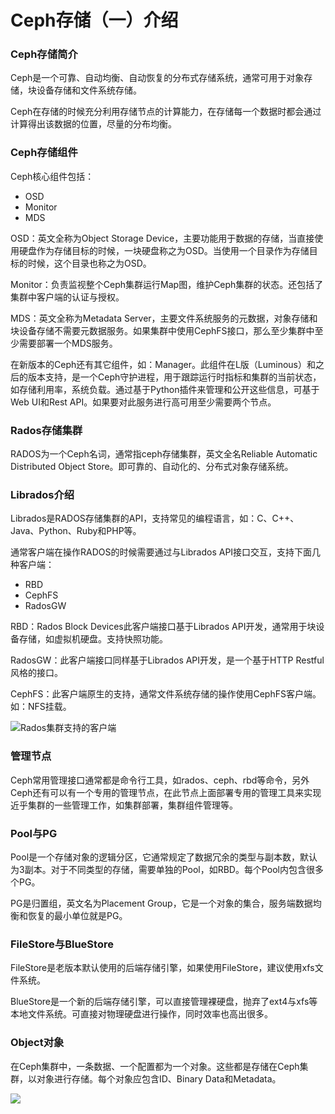 # Ceph存储（一）介绍

### Ceph存储简介

Ceph是一个可靠、自动均衡、自动恢复的分布式存储系统，通常可用于对象存储，块设备存储和文件系统存储。

Ceph在存储的时候充分利用存储节点的计算能力，在存储每一个数据时都会通过计算得出该数据的位置，尽量的分布均衡。

### Ceph存储组件

Ceph核心组件包括：

  * OSD
  * Monitor
  * MDS

OSD：英文全称为Object Storage Device，主要功能用于数据的存储，当直接使用硬盘作为存储目标的时候，一块硬盘称之为OSD。当使用一个目录作为存储目标的时候，这个目录也称之为OSD。

Monitor：负责监视整个Ceph集群运行Map图，维护Ceph集群的状态。还包括了集群中客户端的认证与授权。

MDS：英文全称为Metadata Server，主要文件系统服务的元数据，对象存储和块设备存储不需要元数据服务。如果集群中使用CephFS接口，那么至少集群中至少需要部署一个MDS服务。

在新版本的Ceph还有其它组件，如：Manager。此组件在L版（Luminous）和之后的版本支持，是一个Ceph守护进程，用于跟踪运行时指标和集群的当前状态，如存储利用率，系统负载。通过基于Python插件来管理和公开这些信息，可基于Web UI和Rest API。如果要对此服务进行高可用至少需要两个节点。 

### Rados存储集群

RADOS为一个Ceph名词，通常指ceph存储集群，英文全名Reliable Automatic Distributed Object Store。即可靠的、自动化的、分布式对象存储系统。 

### Librados介绍

Librados是RADOS存储集群的API，支持常见的编程语言，如：C、C++、Java、Python、Ruby和PHP等。

通常客户端在操作RADOS的时候需要通过与Librados API接口交互，支持下面几种客户端：

  * RBD
  * CephFS
  * RadosGW

RBD：Rados Block Devices此客户端接口基于Librados API开发，通常用于块设备存储，如虚拟机硬盘。支持快照功能。

RadosGW：此客户端接口同样基于Librados API开发，是一个基于HTTP Restful风格的接口。

CephFS：此客户端原生的支持，通常文件系统存储的操作使用CephFS客户端。如：NFS挂载。 

![](http://121.43.168.35/wp-content/uploads/2019/05/1.png)Rados集群支持的客户端

### 管理节点

Ceph常用管理接口通常都是命令行工具，如rados、ceph、rbd等命令，另外Ceph还有可以有一个专用的管理节点，在此节点上面部署专用的管理工具来实现近乎集群的一些管理工作，如集群部署，集群组件管理等。

### Pool与PG

Pool是一个存储对象的逻辑分区，它通常规定了数据冗余的类型与副本数，默认为3副本。对于不同类型的存储，需要单独的Pool，如RBD。每个Pool内包含很多个PG。

PG是归置组，英文名为Placement Group，它是一个对象的集合，服务端数据均衡和恢复的最小单位就是PG。

### FileStore与BlueStore

FileStore是老版本默认使用的后端存储引擎，如果使用FileStore，建议使用xfs文件系统。

BlueStore是一个新的后端存储引擎，可以直接管理裸硬盘，抛弃了ext4与xfs等本地文件系统。可直接对物理硬盘进行操作，同时效率也高出很多。 

### Object对象

在Ceph集群中，一条数据、一个配置都为一个对象。这些都是存储在Ceph集群，以对象进行存储。每个对象应包含ID、Binary Data和Metadata。 

![](http://121.43.168.35/wp-content/uploads/2019/05/2.png)
